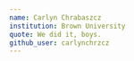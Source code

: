 ```yaml
---
name: Carlyn Chrabaszcz
institution: Brown University
quote: We did it, boys.
github_user: carlynchrzcz
---
```

